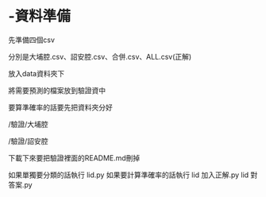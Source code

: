 # -資料準備
先準備四個csv

分別是大埔腔.csv、詔安腔.csv、合併.csv、ALL.csv(正解)

放入data資料夾下

將需要預測的檔案放到驗證資中

要算準確率的話要先把資料夾分好

/驗證/大埔腔

/驗證/詔安腔

下載下來要把驗證裡面的README.md刪掉

如果單獨要分類的話執行
lid.py
如果要計算準確率的話執行
lid 加入正解.py
lid 對答案.py

